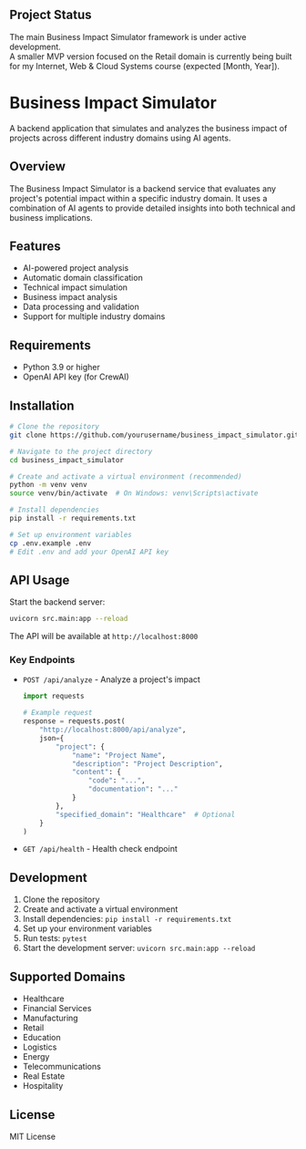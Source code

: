 ## Project Status
The main Business Impact Simulator framework is under active development.  
A smaller MVP version focused on the Retail domain is currently being built for my Internet, Web & Cloud Systems course (expected [Month, Year]).

# Business Impact Simulator

A backend application that simulates and analyzes the business impact of projects across different industry domains using AI agents.

## Overview

The Business Impact Simulator is a backend service that evaluates any project's potential impact within a specific industry domain. It uses a combination of AI agents to provide detailed insights into both technical and business implications.

## Features

- AI-powered project analysis
- Automatic domain classification
- Technical impact simulation
- Business impact analysis
- Data processing and validation
- Support for multiple industry domains

## Requirements

- Python 3.9 or higher
- OpenAI API key (for CrewAI)

## Installation

```bash
# Clone the repository
git clone https://github.com/yourusername/business_impact_simulator.git

# Navigate to the project directory
cd business_impact_simulator

# Create and activate a virtual environment (recommended)
python -m venv venv
source venv/bin/activate  # On Windows: venv\Scripts\activate

# Install dependencies
pip install -r requirements.txt

# Set up environment variables
cp .env.example .env
# Edit .env and add your OpenAI API key
```

## API Usage

Start the backend server:
```bash
uvicorn src.main:app --reload
```

The API will be available at `http://localhost:8000`

### Key Endpoints

- `POST /api/analyze` - Analyze a project's impact
  ```python
  import requests

  # Example request
  response = requests.post(
      "http://localhost:8000/api/analyze",
      json={
          "project": {
              "name": "Project Name",
              "description": "Project Description",
              "content": {
                  "code": "...",
                  "documentation": "..."
              }
          },
          "specified_domain": "Healthcare"  # Optional
      }
  )
  ```

- `GET /api/health` - Health check endpoint

## Development

1. Clone the repository
2. Create and activate a virtual environment
3. Install dependencies: `pip install -r requirements.txt`
4. Set up your environment variables
5. Run tests: `pytest`
6. Start the development server: `uvicorn src.main:app --reload`

## Supported Domains

- Healthcare
- Financial Services
- Manufacturing
- Retail
- Education
- Logistics
- Energy
- Telecommunications
- Real Estate
- Hospitality

## License

MIT License

